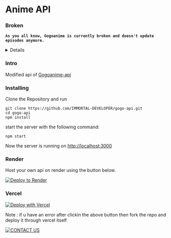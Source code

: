 # Anime API


### Broken
**`As you all know, Gogoanime is currently broken and doesn't update episodes anymore.`**

<details>
  <summary>Details</summary>
  Gogoanime is experiencing issues with updating episodes, which is why the API may not return the most recent content. 

  Kindly note that no complaints be made regarding the lack of updates as I can't do anything.
</details>

### Intro

Modified api of [Gogoanime-api](https://github.com/riimuru/gogoanime-api)

### Installing

Clone the Repository and run


```
git clone https://github.com/IMMORTAL-DEVELOPER/gogo-api.git
cd gogo-api
npm install 
```
start the server with the following command:
```
npm start
```

Now the server is running on <a href="http://localhost:3000">http://localhost:3000</a>

### Render
Host your own api on render using the button below.

[![Deploy to Render](https://render.com/images/deploy-to-render-button.svg)](https://render.com/deploy?repo=https://github.com/Kirixen/gogo-api)

### Vercel

[![Deploy with Vercel](https://vercel.com/button)](https://vercel.com/new/clone?repository-url=https%3A%2F%2Fgithub.com%2Fkirixen%gogo-api)

Note : if u have an error after clickin the above button then fork the repo and deploy it through vercel itself

[![CONTACT US](https://img.shields.io/badge/Contact%20Us-Click%20Here-blue?style=flat&logo=telegram&labelColor=white&link=https://t.me/Bisal_Files_Talk)](https://t.me/AKSHAY_OWNS)

